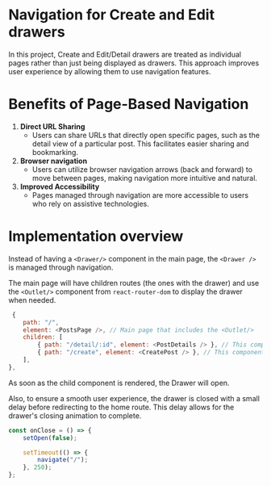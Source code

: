 # Navigation for Create and Edit drawers

In this project, Create and Edit/Detail drawers are treated as individual pages rather than just being displayed as drawers. This approach improves user experience by allowing them to use navigation features.

# Benefits of Page-Based Navigation
1. **Direct URL Sharing**
   -  Users can share URLs that directly open specific pages, such as the detail view of a particular post. This facilitates easier sharing and bookmarking.
2. **Browser navigation** 
   - Users can utilize browser navigation arrows (back and forward) to move between pages, making navigation more intuitive and natural.
3. **Improved Accessibility**
   - Pages managed through navigation are more accessible to users who rely on assistive technologies.

# Implementation overview

Instead of having a `<Drawer/>` component in the main page, the `<Drawer />` is managed through navigation.

The main page will have children routes (the ones with the drawer) and use the `<Outlet/>` component from `react-router-dom` to display the drawer when needed.

```js
 {
    path: "/",
    element: <PostsPage />, // Main page that includes the <Outlet/>
    children: [
        { path: "/detail/:id", element: <PostDetails /> }, // This component will render the edit drawer
        { path: "/create", element: <CreatePost /> }, // This component will render the create drawer
    ],
},
```

As soon as the child component is rendered, the Drawer will open.

Also, to ensure a smooth user experience, the drawer is closed with a small delay before redirecting to the home route. This delay allows for the drawer's closing animation to complete.

```js
const onClose = () => {
    setOpen(false);

    setTimeout(() => {
        navigate("/");
    }, 250);
};
```

